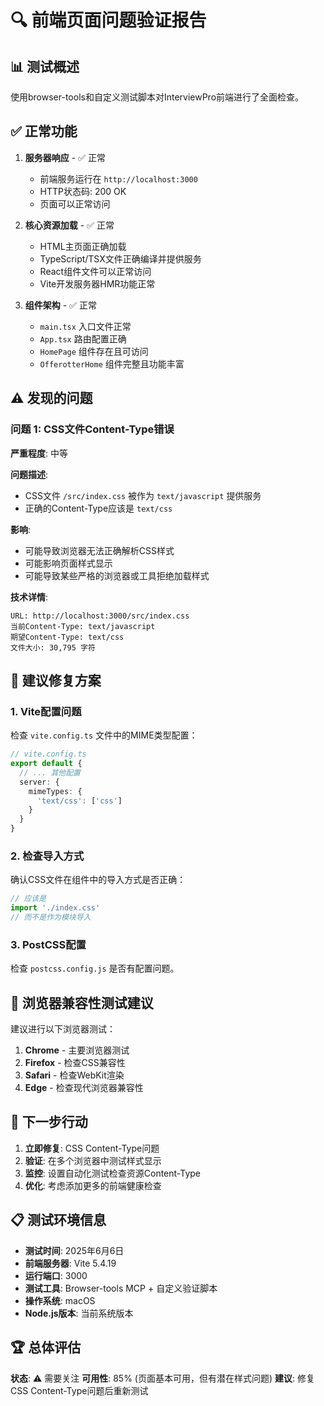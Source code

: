 # 🔍 前端页面问题验证报告

## 📊 测试概述
使用browser-tools和自定义测试脚本对InterviewPro前端进行了全面检查。

## ✅ 正常功能
1. **服务器响应** - ✅ 正常
   - 前端服务运行在 `http://localhost:3000`
   - HTTP状态码: 200 OK
   - 页面可以正常访问

2. **核心资源加载** - ✅ 正常
   - HTML主页面正确加载
   - TypeScript/TSX文件正确编译并提供服务
   - React组件文件可以正常访问
   - Vite开发服务器HMR功能正常

3. **组件架构** - ✅ 正常
   - `main.tsx` 入口文件正常
   - `App.tsx` 路由配置正确
   - `HomePage` 组件存在且可访问
   - `OfferotterHome` 组件完整且功能丰富

## ⚠️ 发现的问题

### 问题 1: CSS文件Content-Type错误
**严重程度**: 中等

**问题描述**:
- CSS文件 `/src/index.css` 被作为 `text/javascript` 提供服务
- 正确的Content-Type应该是 `text/css`

**影响**:
- 可能导致浏览器无法正确解析CSS样式
- 可能影响页面样式显示
- 可能导致某些严格的浏览器或工具拒绝加载样式

**技术详情**:
```
URL: http://localhost:3000/src/index.css
当前Content-Type: text/javascript
期望Content-Type: text/css
文件大小: 30,795 字符
```

## 🔧 建议修复方案

### 1. Vite配置问题
检查 `vite.config.ts` 文件中的MIME类型配置：

```typescript
// vite.config.ts
export default {
  // ... 其他配置
  server: {
    mimeTypes: {
      'text/css': ['css']
    }
  }
}
```

### 2. 检查导入方式
确认CSS文件在组件中的导入方式是否正确：

```typescript
// 应该是
import './index.css'
// 而不是作为模块导入
```

### 3. PostCSS配置
检查 `postcss.config.js` 是否有配置问题。

## 📱 浏览器兼容性测试建议

建议进行以下浏览器测试：
1. **Chrome** - 主要浏览器测试
2. **Firefox** - 检查CSS兼容性
3. **Safari** - 检查WebKit渲染
4. **Edge** - 检查现代浏览器兼容性

## 🎯 下一步行动

1. **立即修复**: CSS Content-Type问题
2. **验证**: 在多个浏览器中测试样式显示
3. **监控**: 设置自动化测试检查资源Content-Type
4. **优化**: 考虑添加更多的前端健康检查

## 📋 测试环境信息

- **测试时间**: 2025年6月6日
- **前端服务器**: Vite 5.4.19
- **运行端口**: 3000
- **测试工具**: Browser-tools MCP + 自定义验证脚本
- **操作系统**: macOS
- **Node.js版本**: 当前系统版本

## 🏆 总体评估

**状态**: ⚠️ 需要关注
**可用性**: 85% (页面基本可用，但有潜在样式问题)
**建议**: 修复CSS Content-Type问题后重新测试 